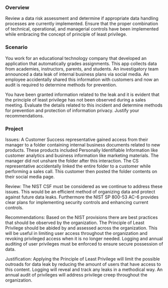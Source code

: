 ### Overview

Review a data risk assessment and determine if appropriate data handling processes are currently implemented. Ensure that the proper combination of technical, operational, and managerial controls have been implemented while embracing the concept of principle of least privilege.

### Scenario

You work for an educational technology company that developed an application that automatically grades assignments. This app collects data from academies, instructors, parents, and students. An investigatory team announced a data leak of internal business plans via social media. An employee accidentally shared this information with customers and now an audit is required to determine methods for prevention.

You have been granted information related to the leak and it is evident that the principle of least privilege has not been observed during a sales meeting. Evaluate the details related to this incident and determine methods for prevention and protection of information privacy. Justify your recommendations. 

### Project

Issues: A Customer Success representative gained access from their manager to a folder containing internal business documents related to new products. These products included Personally Identifiable Information like customer analytics and business information like marketing materials. The manager did not unshare the folder after this interaction. The CS representative accidentally linked the entire folder to a customer while performing a sales call. This customer then posted the folder contents on their social media page.

Review: The NIST CSF must be considered as we continue to address these issues. This would be an efficient method of organizing data and protect against future data leaks. Furthermore the NIST SP 800-53 AC-6 provides clear plans for implementing security controls and enhancing current controls. 

Recommendations: Based on the NIST provisions there are best practices that should be observed by the organization. The Principle of Least Privilege should be abided by and assessed across the organization. This will be useful in limiting user access throughout the organization and revoking privileged access when it is no longer needed. Logging and annual auditing of user privileges must be enforced to ensure secure possession of data.

Justification: Applying the Principle of Least Privilege will limit the possible outroads for data leak by reducing the amount of users that have access to this content. Logging will reveal and track any leaks in a methodical way. An annual audit of privileges will address privilege creep throughout the organization.

